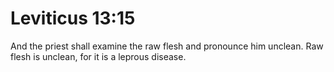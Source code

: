 # Leviticus 13:15

And the priest shall examine the raw flesh and pronounce him unclean. Raw flesh is unclean, for it is a leprous disease.
